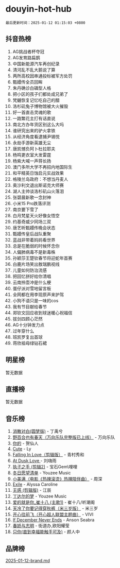 # douyin-hot-hub

`最后更新时间：2025-01-12 01:15:03 +0800`

## 抖音热榜

1. AG挑战者杯夺冠
1. AG发育路扁鹊
1. 中国新能源汽车再创纪录
1. 清河乱不乱大鹅说了算
1. 两所高校因串通投标被军方处罚
1. 甄嬛传全员回眸
1. 朱丹确诊白磷型人格
1. 把小区的孩子们都处成兄弟了
1. 梵樾恢复记忆吃自己的醋
1. 洛杉矶兔子博物馆被大火摧毁
1. 好一首直击灵魂的歌
1. 一路繁花主打有话直说
1. 南北方办年货区别这么大吗
1. 谁研究出来的驴火拿铁
1. 从经济角度看逮捕尹锡悦
1. 永劫手游新英雄无尘
1. 唐凯憾负阿卜杜拉耶夫
1. 杨鸣更衣室大发雷霆
1. 杨紫大喊一声蒋长扬
1. 澳门多所大学不再招内地国际生
1. 和平精英日蚀启元实战效果
1. 格陵兰岛政府：不想当丹麦人
1. 奥沙利文退出斯诺克大师赛
1. 湖人主帅谈洛杉矶山火落泪
1. 张碧晨新歌一念封神
1. 小米15 Pro跌落评测
1. 南京要下雪了
1. 白月梵星天火好像女悟空
1. 约基奇威少同场三双
1. 唐艺昕甄嬛传晚会状态
1. 甄嬛传皇后战队重聚
1. 蓝战非带着妈妈看世界
1. 总是在脆弱的时候怀念你
1. 人偏肺病毒不是新毒株
1. 孙颖莎王楚钦春节将迎蛇年首赛
1. 白鹿片场笑出敖瑞鹏视线
1. 儿童如何防治流感
1. 把回忆拼好给你清唱
1. 云南拎壶冲是什么梗
1. 蛋仔派对雪地留言板
1. 全网都在用李现原声来护驾
1. 小狗不语只是一味的cos
1. 我有节目献给春节
1. 郑钦文回应收到球迷暖心祝福信
1. 拔剑四顾心茫然
1. AG十分钟发力点
1. 过年穿什么
1. 班凯罗复出首球
1. 蒋欣祖母绿钻石裙

## 明星榜

暂无数据

## 直播榜

暂无数据

## 音乐榜

1. [消散对白(圆梦版)](https://sf5-hl-cdn-tos.douyinstatic.com/obj/tos-cn-ve-2774/og4jB5I5IizzoZVAAAzWgBMAsMDWoArfwBOiFs) - 丁禹兮
1. [野百合也有春天（万向乐队完整版已上线）](https://sf6-cdn-tos.douyinstatic.com/obj/tos-cn-ve-2774/oMnUxhRAMiAGBqDtIPBQ7ACYQZFlJCftcgeDJE) - 万向乐队
1. [你的](https://sf5-hl-cdn-tos.douyinstatic.com/obj/tos-cn-ve-2774/oYuIeKf42jB7sEV6B2upMdpYAgfrQWj0FeRegh) - 贺仙人
1. [Cute](https://sf5-hl-cdn-tos.douyinstatic.com/obj/tos-cn-ve-2774/o4IbIzHWKAAB4wsS5qMBRiiAlEBGTpQRNfFvuo) - Ly
1. [Falling In Love（剪辑版）](https://sf5-hl-cdn-tos.douyinstatic.com/obj/tos-cn-ve-2774/o8ajpA8zzgBPahbBIO8AcKGBLJezFCRd1wfP9f) - 青村秀和
1. [ At Dusk  Love ](https://sf5-hl-cdn-tos.douyinstatic.com/obj/tos-cn-ve-2774/o8CrpCf5CaYgI4ZrtQgMQAFEfuGqNnRSDQAPBc) - 刘嗨雨
1. [执子之手 (剪辑2)](https://sf5-hl-cdn-tos.douyinstatic.com/obj/tos-cn-ve-2774/oUoZLQjCc31XzqsBnBQUNgeKtYPBcgbFDwtfcu) - 宝石Gem\哩哩
1. [冬日愿望清单](https://sf5-hl-cdn-tos.douyinstatic.com/obj/tos-cn-ve-2774/oIIgUOeamCFCVAzxN6MFRLIBlLGpUqQxeeHrLE) - Youzee Music
1. [小美满（电影《热辣滚烫》热辣陪伴曲）](https://sf5-hl-cdn-tos.douyinstatic.com/obj/tos-cn-ve-2774/o0GAn2lSgfZIDUgtevCGDQYnFg4CwnrBaxbTZL) - 周深
1. [Exile](https://sf5-hl-cdn-tos.douyinstatic.com/obj/tos-cn-ve-2774/oYj4gAQTknKE3WW0Je8KGmQ7z1cA4FefwtbufD) - Alyssa Caroline
1. [无感 (剪辑版)](https://sf5-hl-cdn-tos.douyinstatic.com/obj/tos-cn-ve-2774/o0eIsUzJBDlQaQFC5OFlgbMEZC1TFYBftOBn6p) - 江辰
1. [丁达尔的梦](https://sf5-hl-cdn-tos.douyinstatic.com/obj/tos-cn-ve-2774/oMU3WirUZBVQkAC9ccG5P2IQirziZM2RTInUY) - Youzee Music
1. [爱的就是你_崔十八 (主歌1)](https://sf5-hl-cdn-tos.douyinstatic.com/obj/tos-cn-ve-2774/oI5BO5DhFZ6UTcNCnZaOCBLtZ7WIMQGfgnXf5E) - 崔十八/听潮阁
1. [天冷了你要记得穿秋裤（米三岁版）](https://sf5-hl-cdn-tos.douyinstatic.com/obj/tos-cn-ve-2774/oQlIwVIDWiZ6BQilAorS7MA0AgCkQDvcZAdm1) - 米三岁
1. [开心往前飞（开心超人联盟主题曲）](https://sf5-hl-cdn-tos.douyinstatic.com/obj/tos-cn-ve-2774/9d8fb7c82cf1421fb93a9fe925275e0a) - VIVI
1. [If December Never Ends](https://sf5-hl-cdn-tos.douyinstatic.com/obj/tos-cn-ve-2774/oY1IQMoTgCFIBg8RZifyqlBBt1UFgitTYmxeOS) - Anson Seabra
1. [春娇与志明](https://sf5-hl-cdn-tos.douyinstatic.com/obj/tos-cn-ve-2774/e530d8fceb7044b39707d7f9ff54add1) - 街道办,欧阳耀莹
1. [只你(直到幸福能触手可及)](https://sf5-hl-cdn-tos.douyinstatic.com/obj/tos-cn-ve-2774/o0lBkRDzFTeaVSUz3ZZSCBVtZ5DIMQGfgmEAuE) - 颜人中

## 品牌榜

[2025-01-12-brand.md](2025-01-12-brand.md)
